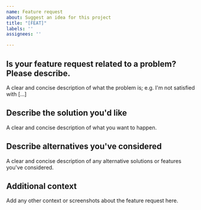 ```yaml
---
name: Feature request
about: Suggest an idea for this project
title: "[FEAT]"
labels: ''
assignees: ''

---
```


## Is your feature request related to a problem? Please describe.

A clear and concise description of what the problem is; e.g. I'm not satisfied with [...]

## Describe the solution you'd like

A clear and concise description of what you want to happen.

## Describe alternatives you've considered

A clear and concise description of any alternative solutions or features you've considered.

## Additional context

Add any other context or screenshots about the feature request here.
